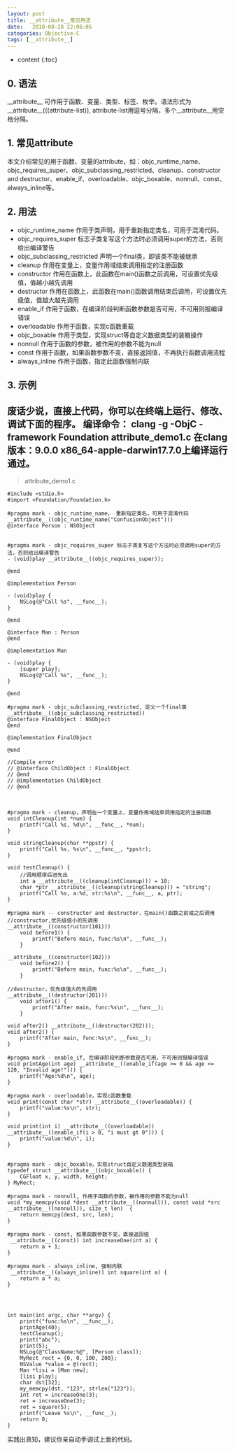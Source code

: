 ```yaml
---
layout: post
title: __attribute__常见用法
date:   2018-08-28 22:06:05
categories: Objective-C
tags: [__attribute__]
---
```


* content
{:toc}

## 0. 语法

\_\_attribute\_\_ 可作用于函数、变量、类型、标签、枚举。语法形式为__attribute__(((attribute-list)), attribute-list用逗号分隔，多个__attribute__用空格分隔。

## 1. 常见attribute

本文介绍常见的用于函数、变量的attribute，如：objc_runtime_name、objc_requires_super、objc_subclassing_restricted、cleanup、constructor and destructor、enable_if、overloadable、objc_boxable、nonnull、const、always_inline等。

## 2. 用法

- objc_runtime_name 
作用于类声明，用于重新指定类名，可用于混淆代码。
- objc_requires_super
标志子类复写这个方法时必须调用super的方法，否则给出编译警告
- objc_subclassing_restricted 
声明一个final类，即该类不能被继承
- cleanup
作用在变量上，变量作用域结束调用指定的注册函数
- constructor 
作用在函数上，此函数在main()函数之前调用，可设置优先级值，值越小越先调用
- destructor
作用在函数上，此函数在main()函数调用结束后调用，可设置优先级值，值越大越先调用
- enable_if
作用于函数，在编译阶段判断函数参数是否可用，不可用则报编译错误
- overloadable
作用于函数，实现c函数重载
- objc_boxable
作用于类型，实现struct等自定义数据类型的装箱操作
- nonnull
作用于函数的参数，被作用的参数不能为null
- const
作用于函数，如果函数参数不变，直接返回值，不再执行函数调用流程
- always_inline
作用于函数，指定此函数强制内联

## 3. 示例

废话少说，直接上代码，你可以在终端上运行、修改、调试下面的程序。
编译命令：  clang -g  -ObjC -framework Foundation  attribute_demo1.c
在clang版本：9.0.0 x86_64-apple-darwin17.7.0上编译运行通过。
---

>attribute_demo1.c

```
#include <stdio.h>
#import <Foundation/Foundation.h>

#pragma mark - objc_runtime_name， 重新指定类名，可用于混淆代码
__attribute__((objc_runtime_name("ConfusionObject")))
@interface Person : NSObject


#pragma mark - objc_requires_super 标志子类复写这个方法时必须调用super的方法，否则给出编译警告
- (void)play __attribute__((objc_requires_super));

@end

@implementation Person

- (void)play {
    NSLog(@"Call %s", __func__);
}

@end

@interface Man : Person
@end

@implementation Man

- (void)play {
    [super play];
    NSLog(@"Call %s", __func__);
}

@end

#pragma mark - objc_subclassing_restricted, 定义一个final类
__attribute__((objc_subclassing_restricted))
@interface FinalObject : NSObject
@end

@implementation FinalObject

@end

//Compile error
// @interface ChildObject : FinalObject
// @end
// @implementation ChildObject
// @end



#pragma mark - cleanup，声明在一个变量上，变量作用域结束调用指定的注册函数
void intCleanup(int *num) {
    printf("Call %s, %d\n", __func__, *num);
}

void stringCleanup(char **ppstr) {
    printf("Call %s, %s\n", __func__, *ppstr);
}

void testCleanup() {
    //调用顺序后进先出
    int a __attribute__((cleanup(intCleanup))) = 10;
    char *ptr __attribute__((cleanup(stringCleanup))) = "string";
    printf("Call %s, a:%d, str:%s\n", __func__, a, ptr);
}

#pragma mark -- constructor and destructor，在main()函数之前或之后调用
//constructor,优先级值小的先调用
__attribute__((constructor(101)))
    void before1() {
        printf("Before main, func:%s\n", __func__);
    }

__attribute__((constructor(102)))
    void before2() {
        printf("Before main, func:%s\n", __func__);
    }

//destructor，优先级值大的先调用
__attribute__((destructor(201)))
    void after1() {
        printf("After main, func:%s\n", __func__);
    }

void after2() __attribute__((destructor(202)));
void after2() {
    printf("After main, func:%s\n", __func__);
}

#pragma mark - enable_if, 在编译阶段判断参数是否可用，不可用则报编译错误
void printAge(int age) __attribute__((enable_if(age >= 0 && age <= 120, "Invalid age!"))) {
    printf("Age:%d\n", age);
}

#pragma mark - overloadable，实现c函数重载
void print(const char *str) __attribute__((overloadable)) {
    printf("value:%s\n", str);
}

void print(int i) __attribute__((overloadable)) __attribute__((enable_if(i > 0, "i must gt 0"))) {
    printf("value:%d\n", i);
}


#pragma mark - objc_boxable，实现struct自定义数据类型装箱
typedef struct __attribute__((objc_boxable)) {
    CGFloat x, y, width, height;
} MyRect;

#pragma mark - nonnull, 作用于函数的参数，被作用的参数不能为null
void *my_memcpy(void *dest __attribute__((nonnull)), const void *src  __attribute__((nonnull)), size_t len)  {
    return memcpy(dest, src, len);
}

#pragma mark - const, 如果函数参数不变，直接返回值
 __attribute__((const)) int increaseOne(int a) {
    return a + 1;
}

#pragma mark - always_inline, 强制内联
 __attribute__((always_inline)) int square(int a) {
    return a * a;
}




int main(int argc, char **argv) {
    printf("func:%s\n", __func__);
    printAge(40);
    testCleanup();
    print("abc");
    print(5);
    NSLog(@"ClassName:%@", [Person class]);
    MyRect rect = {0, 0, 100, 200};
    NSValue *value = @(rect);
    Man *lisi = [Man new];
    [lisi play];
    char dst[32];
    my_memcpy(dst, "123", strlen("123"));
    int ret = increaseOne(3);
    ret = increaseOne(3);
    ret = square(5);
    printf("Leave %s\n", __func__);
    return 0;
}
``` 
实践出真知，建议你亲自动手调试上面的代码。     

